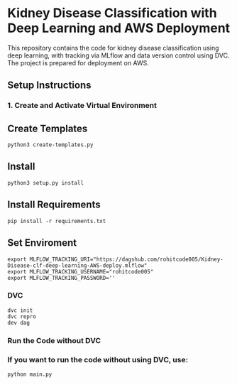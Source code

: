 # Kidney Disease Classification with Deep Learning and AWS Deployment

This repository contains the code for kidney disease classification using deep learning, with tracking via MLflow and data version control using DVC. The project is prepared for deployment on AWS.

## Setup Instructions

### 1. Create and Activate Virtual Environment

## Create Templates

```
python3 create-templates.py
```

## Install
```
python3 setup.py install
```

## Install Requirements

```
pip install -r requirements.txt
```

## Set Enviroment
```
export MLFLOW_TRACKING_URI="https://dagshub.com/rohitcode005/Kidney-Disease-clf-deep-learning-AWS-deploy.mlflow"
export MLFLOW_TRACKING_USERNAME="rohitcode005"
export MLFLOW_TRACKING_PASSWORD=''
```

### DVC 
```
dvc init
dvc repro
dev dag
```
### Run the Code without DVC
### If you want to run the code without using DVC, use:

```
python main.py
```
